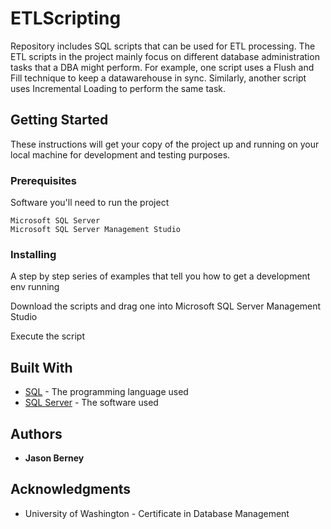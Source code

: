 # ETLScripting

Repository includes SQL scripts that can be used for ETL processing. The ETL scripts in the project mainly focus on different database administration tasks that a DBA might perform. For example, one script uses a Flush and Fill technique to keep a datawarehouse in sync. Similarly, another script uses Incremental Loading to perform the same task. 

## Getting Started

These instructions will get your copy of the project up and running on your local machine for development and testing purposes.

### Prerequisites

Software you'll need to run the project

```
Microsoft SQL Server
Microsoft SQL Server Management Studio
```

### Installing

A step by step series of examples that tell you how to get a development env running

Download the scripts and drag one into Microsoft SQL Server Management Studio

Execute the script

## Built With

* [SQL](https://docs.microsoft.com/en-us/sql/) - The programming language used
* [SQL Server](https://docs.microsoft.com/en-us/sql/) - The software used

## Authors

* **Jason Berney**

## Acknowledgments

* University of Washington - Certificate in Database Management

